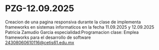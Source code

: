 # PZG-12.09.2025
Creacion de una pagina responsiva durante la clase de implementa frameworks en sistemas informaticos en la fecha 11.09.2025 y 12.09.2025
Patricia Zamudio Garcia
especialidad:Programacion
clase: Emplea frameworks para el desarrollo de software
24308060610116@cetis61.edu.mx

